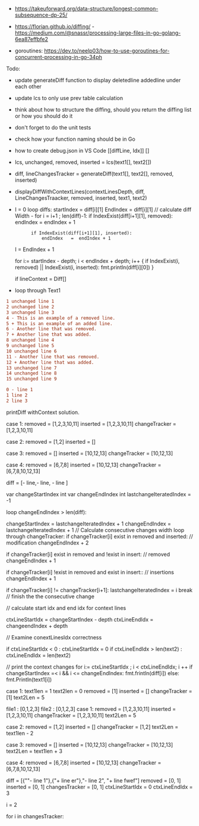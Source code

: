 - https://takeuforward.org/data-structure/longest-common-subsequence-dp-25/
- https://florian.github.io/diffing/
-https://medium.com/@snassr/processing-large-files-in-go-golang-6ea87effbfe2

- goroutines: https://dev.to/neelp03/how-to-use-goroutines-for-concurrent-processing-in-go-34ph

Todo:
- update generateDiff function to display deletedline addedline under each other
- update lcs to only use prev table calculation
- think about how to structure the diffing, should you return the diffing list or how you should do it
- don't forget to do the unit tests
- check how your function naming should be in Go
- how to create debug.json in VS Code
[[diffLine, Idx]]
[]
- lcs, unchanged, removed, inserted = lcs(text1[], text2[])
- diff, lineChangesTracker = generateDiff(text1[], text2[], removed, inserted)
- displayDiffWithContextLines(contextLinesDepth, diff, LineChangesTraacker, removed, inserted, text1, text2)
- I = 0
loop diffs:
    startIndex = diff[i][1]
    EndIndex   = diff[i][1]
         // calculate diff Width
        - for i = i+1 ; len(diff)-1:
            if IndexExist(diff[i+1][1], removed):
                endIndex   =  endIndex + 1
            
            if IndexExist(diff[i+1][1], inserted):
                endIndex   =  endIndex + 1

    
    I = EndIndex + 1

    for i:= startIndex - depth; i < endIndex + depth; i++ {
        if IndexExist(i, removed) || IndexExist(i, inserted):
           fmt.println(diff[i][0])
    }
    
    if 
                lineContext =  Diff[]   
    <!-- startIndexOftheCurrentChange
    endIndexofOftheCurrentChange
   - get indexof current diffLine
   - calculateCurrentDiffContextLines(curentDiffLineIndex, lineChangesTracker, depth)
        startIndex =   currentDiffLineIndex - depth
        endIndex   =  currentDiffLineIndex + depth
        
        if startIndex == -1:
           startIndex = 0

        if endIndex > len(text1) - 1:
           endIndex = len(text1) -1   
        i = 0
        for {
           if currentDiffLineIndex + 1 = 
        } -->

- loop through Text1
    


```diff text
1 unchanged line 1
2 unchanged line 2
3 unchanged line 3
4 - This is an example of a removed line.
5 + This is an example of an added line.
6 - Another line that was removed.
7 + Another line that was added.
8 unchanged line 4
9 unchanged line 5
10 unchanged line 6
11 - Another line that was removed.
12 + Another line that was added.
13 unchanged line 7
14 unchanged line 8
15 unchanged line 9
```

```diff
0 - line 1
1 line 2 
2 line 3
```


printDiff withContext solution.

case 1:
removed = [1,2,3,10,11]
inserted = [1,2,3,10,11]
changeTracker = [1,2,3,10,11]

case 2:
removed = [1,2]
inserted = []

case 3:
removed = []
inserted = [10,12,13]
changeTracker = [10,12,13]

case 4:
removed = [6,7,8]
inserted = [10,12,13]
changeTracker = [6,7,8,10,12,13]


diff = [- line,- line, - line ]



var changeStartIndex int
var changeEndIndex int
lastchangeIteratedIndex = -1

loop changeEndIndex > len(diff):

changeStartIndex = lastchangeIteratedIndex + 1
changeEndIndex  = lastchangeIteratedIndex + 1
// Calculate consecutive changes width
loop through changeTracker:
   if changeTracker[i] exist in removed and inserted:
   // modification
   changeEndIndex + 2

   if changeTracker[i] exist in removed and !exist in insert:
   // removed
   changeEndIndex + 1

   if changeTracker[i] !exist in removed and exist in insert::
   // insertions
   changeEndIndex + 1

   if changeTracker[i] != changeTracker[i+1]:
      lastchangeIteratedIndex = i
      break
      // finish the the consecutive change

// calculate start idx and end idx for context lines

ctxLineStartIdx = changeStartIndex - depth
ctxLineEndIdx = changeendIndex + depth

// Examine conextLinesIdx correctness

if ctxLineStartIdx < 0  : ctxLineStartIdx = 0
if ctxLineEndIdx > len(text2) : ctxLineEndIdx = len(text2)

// print the context changes
for i:= ctxLineStartIdx ; i < ctxLineEndIdx; i ++
   if changeStartIndex =< i && i <= changeEndIndex:
      fmt.frintln(diff[i])
   else:
      fmt.Println(text1[i])


case 1:
text1len = 1
text2len = 0
removed = [1]
inserted = []
changeTracker = [1]
text2Len = 5


file1 : [0,1,2,3]
file2 : [0,1,2,3]
case 1:
removed = [1,2,3,10,11]
inserted = [1,2,3,10,11]
changeTracker = [1,2,3,10,11]
text2Len = 5



case 2:
removed = [1,2]
inserted = []
changeTracker = [1,2]
text2Len = text1len - 2

case 3:
removed = []
inserted = [10,12,13]
changeTracker = [10,12,13]
text2Len = text1len + 3

case 4:
removed = [6,7,8]
inserted = [10,12,13]
changeTracker = [6,7,8,10,12,13]






diff = [{""- line 1"},{"+ line er"},"- line 2", "+ line fwef"]
removed = [0, 1]
inserted = [0, 1]
changesTracker = [0, 1]
ctxLineStartIdx = 0 
ctxLineEndIdx = 3

i = 2


for i in changesTracker:

